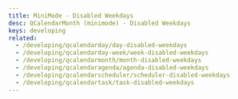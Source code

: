 ```yaml
---
title: MiniMode - Disabled Weekdays
desc: QCalendarMonth (minimode) - Disabled Weekdays
keys: developing
related:
  - /developing/qcalendarday/day-disabled-weekdays
  - /developing/qcalendarday-week/week-disabled-weekdays
  - /developing/qcalendarmonth/month-disabled-weekdays
  - /developing/qcalendaragenda/agenda-disabled-weekdays
  - /developing/qcalendarscheduler/scheduler-disabled-weekdays
  - /developing/qcalendartask/task-disabled-weekdays
---
```


<example-viewer
  title="Disabled Weekdays"
  file="MiniModeDisabledWeekdays"
  codepen-title="QCalendarMonth (mini-mode)"
/>
